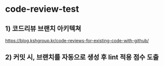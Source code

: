 # code-review-test

## 1) 코드리뷰 브랜치 아키텍쳐
https://blog.kshgroup.kr/code-reviews-for-existing-code-with-github/

## 2) 커밋 시, 브랜치를 자동으로 생성 후 lint 적용 점수 도출
